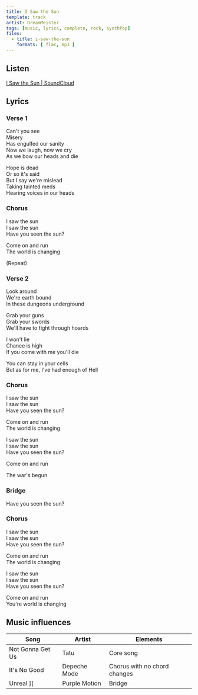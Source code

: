 ```yaml
---
title: I Saw the Sun
template: track
artist: DreamMeister
tags: [music, lyrics, complete, rock, synthPop]
files:
  - title: i-saw-the-sun
    formats: [ flac, mp3 ]
---
```


## Listen

[I Saw the Sun | SoundCloud](https://soundcloud.com/dreammeister/i-saw-the-sun)

## Lyrics

### Verse 1
Can't you see<br/>
Misery<br/>
Has engulfed our sanity<br/>
Now we laugh, now we cry<br/>
As we bow our heads and die

Hope is dead<br/>
Or so it's said<br/>
But I say we're mislead<br/>
Taking tainted meds<br/>
Hearing voices in our heads

### Chorus

I saw the sun<br/>
I saw the sun<br/>
Have you seen the sun?

Come on and run<br/>
The world is changing

(Repeat)

### Verse 2

Look around<br/>
We're earth bound<br/>
In these dungeons underground

Grab your guns<br/>
Grab your swords<br/>
We'll have to fight through hoards

I won't lie<br/>
Chance is high<br/>
If you come with me you'll die

You can stay in your cells<br/>
But as for me, I've had enough of Hell

### Chorus

I saw the sun<br/>
I saw the sun<br/>
Have you seen the sun?

Come on and run<br/>
The world is changing

I saw the sun<br/>
I saw the sun<br/>
Have you seen the sun?

Come on and run<br/>

The war's begun

### Bridge

Have you seen the sun?

### Chorus

I saw the sun<br/>
I saw the sun<br/>
Have you seen the sun?

Come on and run<br/>
The world is changing

I saw the sun<br/>
I saw the sun<br/>
Have you seen the sun?

Come on and run<br/>
You're world is changing

## Music influences
| Song             | Artist        | Elements                     |
|------------------|---------------|------------------------------|
| Not Gonna Get Us | Tatu          | Core song                    |
| It's No Good     | Depeche Mode  | Chorus with no chord changes |
| Unreal ][        | Purple Motion | Bridge                       |
